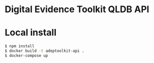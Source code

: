 # Digital Evidence Toolkit QLDB API

# Local install

```sh
$ npm install
$ docker build -t adeptoolkit-api .
$ docker-compose up
```
